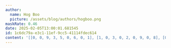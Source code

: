 ```yaml
---
author:
  name: Hog Boo
  picture: /assets/blog/authors/hogboo.png
maskRate: 0.46
date: 2025-02-05T13:00:01.681545
id: 1c6dc79a-e3c1-11ef-9cc5-41114fdec614
content: '[[0, 0, 9, 3, 5, 0, 6, 0, 1], [1, 0, 3, 0, 2, 0, 9, 0, 8], [0, 0, 0, 9, 1, 0, 3, 7, 0], [0, 0, 8, 0, 9, 3, 0, 0, 0], [4, 0, 1, 0, 6, 0, 0, 9, 2], [0, 0, 5, 1, 4, 0, 0, 6, 0], [5, 0, 4, 2, 3, 9, 0, 0, 6], [3, 0, 7, 0, 8, 0, 1, 0, 9], [9, 8, 0, 4, 7, 0, 2, 3, 5]]'
---
```

